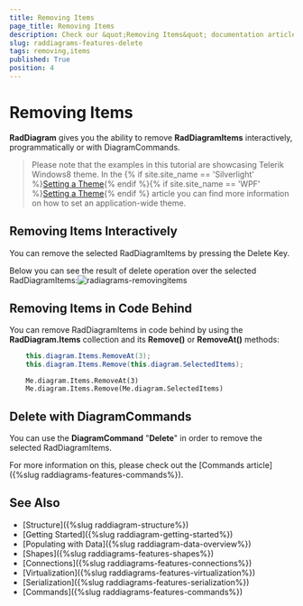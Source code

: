 ```yaml
---
title: Removing Items
page_title: Removing Items
description: Check our &quot;Removing Items&quot; documentation article for the RadDiagram {{ site.framework_name }} control.
slug: raddiagrams-features-delete
tags: removing,items
published: True
position: 4
---
```


# Removing Items

__RadDiagram__ gives you the ability to remove __RadDiagramItems__ interactively, programmatically or with DiagramCommands.	  

>Please note that the examples in this tutorial are showcasing Telerik Windows8 theme. In the {% if site.site_name == 'Silverlight' %}[Setting a Theme](http://www.telerik.com/help/silverlight/common-styling-apperance-setting-theme.html#Setting_Application-Wide_Built-In_Theme_in_the_Code-Behind){% endif %}{% if site.site_name == 'WPF' %}[Setting a Theme](http://www.telerik.com/help/wpf/common-styling-apperance-setting-theme-wpf.html#Setting_Application-Wide_Built-In_Theme_in_the_Code-Behind){% endif %} article you can find more information on how to set an application-wide theme.		

## Removing Items Interactively

You can remove the selected RadDiagramItems by pressing the Delete Key.

Below you can see the result of delete operation over the selected RadDiagramItems:![radiagrams-removingitems](images/radiagrams-removingitems.png)

## Removing Items in Code Behind

You can remove RadDiagramItems in code behind by using the __RadDiagram.Items__ collection and its __Remove()__ or __RemoveAt()__ methods:


```C#
	this.diagram.Items.RemoveAt(3);
	this.diagram.Items.Remove(this.diagram.SelectedItems);
```


```VB.NET
	Me.diagram.Items.RemoveAt(3)
	Me.diagram.Items.Remove(Me.diagram.SelectedItems)
```

## Delete with DiagramCommands

You can use the __DiagramCommand__ "__Delete__" in order to remove the selected RadDiagramItems.		

For more information on this, please check out the [Commands article]({%slug raddiagrams-features-commands%}).		

## See Also
 * [Structure]({%slug raddiagram-structure%})
 * [Getting Started]({%slug raddiagram-getting-started%})
 * [Populating with Data]({%slug raddiagram-data-overview%})
 * [Shapes]({%slug raddiagrams-features-shapes%})
 * [Connections]({%slug raddiagrams-features-connections%})
 * [Virtualization]({%slug raddiagrams-features-virtualization%})
 * [Serialization]({%slug raddiagrams-features-serialization%})
 * [Commands]({%slug raddiagrams-features-commands%})